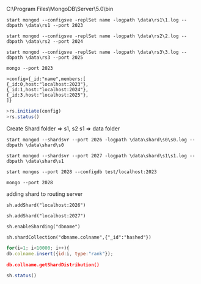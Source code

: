 C:\Program Files\MongoDB\Server\5.0\bin
```
start mongod --configsve -replSet name -logpath \data\rs1\1.log --dbpath \data\rs1 --port 2023
```

```
start mongod --configsve -replSet name -logpath \data\rs2\2.log --dbpath \data\rs2 --port 2024
```

```
start mongod --configsve -replSet name -logpath \data\rs3\3.log --dbpath \data\rs3 --port 2025
```

```
mongo --port 2023
```

```
>config={_id:"name",members:[
{_id:0,host:"localhost:2023"},
{_id:1,host:"localhost:2024"},
{_id:3,host:"localhost:2025"},
]}
```

```js
>rs.initiate(config)
>rs.status()
```

Create Shard folder => s1, s2
s1 => data folder 

```
start mongod --shardsvr --port 2026 -logpath \data\shard\s0\s0.log --dbpath \data\shard\s0
```

```
start mongod --shardsvr --port 2027 -logpath \data\shard\s1\s1.log --dbpath \data\shard\s1
```

```
start mongos --port 2028 --configdb test/localhost:2023
```

```
mongo --port 2028
```


adding shard to routing server

```
sh.addShard("localhost:2026")
```

```
sh.addShard("localhost:2027")
```

```
sh.enableSharding("dbname")
```

```
sh.shardCollection("dbname.colname",{"_id":"hashed"})
```

```js
for(i=1; i<10000; i++){
db.colname.insert({id:i, type:"rank"});
```

```json
db.collname.getShardDistribution()
```

```js
sh.status()
```
